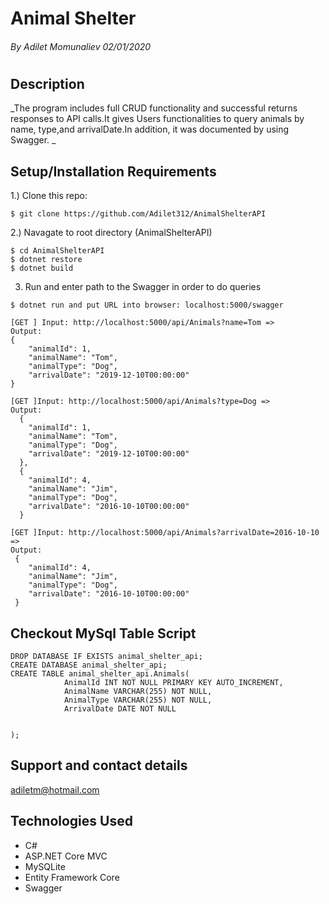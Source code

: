 # Animal Shelter

###### By Adilet Momunaliev 02/01/2020  
#
## Description
_The program includes full CRUD functionality and successful returns responses to API calls.It gives Users functionalities to query animals by name, type,and arrivalDate.In addition, it was documented by using Swagger. _

## Setup/Installation Requirements

1.) Clone this repo:
```
$ git clone https://github.com/Adilet312/AnimalShelterAPI
```
2.) Navagate to root directory (AnimalShelterAPI)
```
$ cd AnimalShelterAPI
$ dotnet restore
$ dotnet build
```

3) Run and enter path to the Swagger in order to do queries
```
$ dotnet run and put URL into browser: localhost:5000/swagger
```
```
[GET ] Input: http://localhost:5000/api/Animals?name=Tom => 
Output:   
{
    "animalId": 1,
    "animalName": "Tom",
    "animalType": "Dog",
    "arrivalDate": "2019-12-10T00:00:00"
} 
```
```
[GET ]Input: http://localhost:5000/api/Animals?type=Dog =>
Output:
  {
    "animalId": 1,
    "animalName": "Tom",
    "animalType": "Dog",
    "arrivalDate": "2019-12-10T00:00:00"
  },
  {
    "animalId": 4,
    "animalName": "Jim",
    "animalType": "Dog",
    "arrivalDate": "2016-10-10T00:00:00"
  }
```
```
[GET ]Input: http://localhost:5000/api/Animals?arrivalDate=2016-10-10 =>
Output:
 {
    "animalId": 4,
    "animalName": "Jim",
    "animalType": "Dog",
    "arrivalDate": "2016-10-10T00:00:00"
 }
 ```
## Checkout MySql Table Script

```
DROP DATABASE IF EXISTS animal_shelter_api;
CREATE DATABASE animal_shelter_api;
CREATE TABLE animal_shelter_api.Animals(
			AnimalId INT NOT NULL PRIMARY KEY AUTO_INCREMENT,
            AnimalName VARCHAR(255) NOT NULL,
            AnimalType VARCHAR(255) NOT NULL,
            ArrivalDate DATE NOT NULL
			
            
);
```

## Support and contact details
adiletm@hotmail.com


## Technologies Used
- C# 
- ASP.NET Core MVC
- MySQLite 
- Entity Framework Core
- Swagger